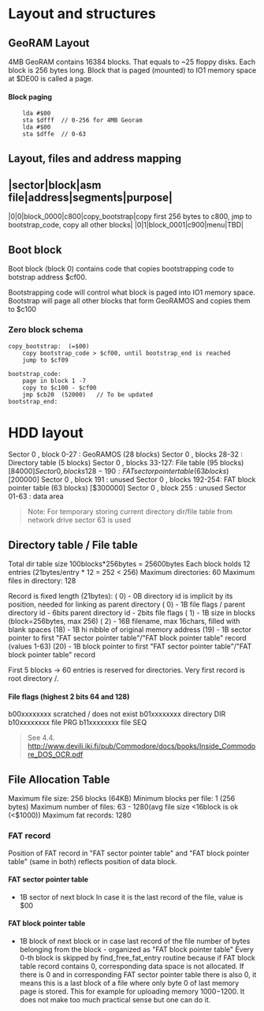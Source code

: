 # Layout and structures

## GeoRAM Layout
4MB GeoRAM contains 16384 blocks. That equals to ~25 floppy disks. Each block is 256 bytes long. Block that is paged (mounted) to IO1 memory space at $DE00 is called a page.

#### Block paging
```
    lda #$00
    sta $dfff  // 0-256 for 4MB Georam
    lda #$00
    sta $dffe  // 0-63
```

## Layout, files and address mapping

|sector|block|asm file|address|segments|purpose|
------------------------------------------------
|0|0|block_0000|c800|copy_bootstrap|copy first 256 bytes to c800, jmp to bootstrap_code, copy all other blocks|
|0|1|block_0001|c900|menu|TBD|


## Boot block

Boot block (block 0) contains code that copies bootstrapping code to botstrap address $cf00.

Bootstrapping code will control what block is paged into IO1 memory space. Bootstrap will page all other blocks that form GeoRAMOS and copies them to $c100

### Zero block schema

```
copy_bootstrap:  (=$00)
    copy bootstrap_code > $cf00, until bootstrap_end is reached
    jump to $cf09

bootstrap_code:
    page in block 1 -7
    copy to $c100 - $cf00
    jmp $cb20  (52000)   // To be updated
bootstrap_end:
```

# HDD layout
Sector 0    , block    0-27 : GeoRAMOS (28 blocks)
Sector 0    , blocks  28-32 : Directory table (5 blocks)
Sector 0    , blocks  33-127: File table (95 blocks)               [$84000]
Sector 0    , blocks 128-190: FAT sector pointer table (63 blocks) [$200000]
Sector 0    , block  191    : unused
Sector 0    , blocks 192-254: FAT block pointer table (63 blocks)  [$300000]
Sector 0    , block  255    : unused
Sector 01-63                : data area

> Note: For temporary storing current directory dir/file table from network drive sector 63 is used

## Directory table / File table
Total dir table size 100blocks*256bytes = 25600bytes
Each block holds 12 entries (21bytes/entry * 12 = 252 < 256)
Maximum directories: 60
Maximum files in directory: 128

Record is fixed length (21bytes):
( 0) - 0B  directory id is implicit by its position, needed for linking as parent directory
( 0) - 1B  file flags / parent directory id
       - 6bits  parent directory id
       - 2bits  file flags
( 1) - 1B  size in blocks (block=256bytes, max 256)
( 2) - 16B filename, max 16chars, filled with blank spaces
(18) - 1B hi nibble of original memory address
(19) - 1B  sector pointer to first "FAT sector pointer table"/"FAT block pointer table" record (values 1-63)
(20) - 1B  block pointer to first "FAT sector pointer table"/"FAT block pointer table" record

First 5 blocks -> 60 entries is reserved for directories.
Very first record is root directory /.

#### File flags (highest 2 bits 64 and 128)
b00xxxxxxxx scratched / does not exist
b01xxxxxxxx directory  DIR
b10xxxxxxxx file PRG
b11xxxxxxxx file SEQ
> See 4.4. http://www.devili.iki.fi/pub/Commodore/docs/books/Inside_Commodore_DOS_OCR.pdf


## File Allocation Table

Maximum file size: 256 blocks (64KB)
Minimum blocks per file: 1 (256 bytes)
Maximum number of files: 63 - 1280(avg file size <16block is ok (<$1000)) 
Maximum fat records: 1280


### FAT record
Position of FAT record in "FAT sector pointer table" and "FAT block pointer table" (same in both) reflects position of data block.

#### FAT sector pointer table
- 1B sector of next block
  In case it is the last record of the file, value is $00

#### FAT block pointer table
- 1B block of next block  or in case last record of the file number of bytes belonging from the block - organized as "FAT block pointer table"
Every 0-th block is skipped by find_free_fat_entry routine because if FAT block table record contains 0, corresponding data space is not allocated. If there is 0 and in corresponding FAT sector pointer table there is also 0, it means this is a last block of a file where only byte 0 of last memory page is stored. This for example for uploading memory $1000-$1200. It does not make too much practical sense but one can do it.


